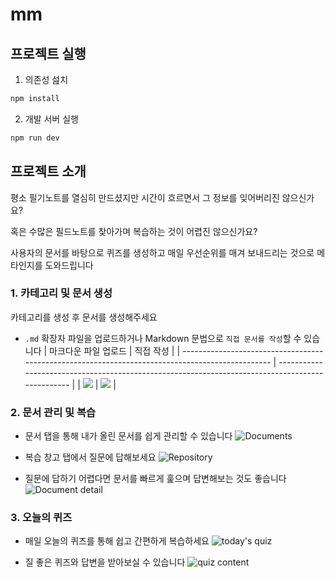 # mm

## 프로젝트 실행

1. 의존성 섪치

```bash
npm install
```

2. 개발 서버 실행

```bash
npm run dev
```

## 프로젝트 소개

평소 필기노트를 열심히 만드셨지만 시간이 흐르면서 그 정보를 잊어버리진 않으신가요?

혹은 수많은 필드노트를 찾아가며 복습하는 것이 어렵진 않으신가요?

사용자의 문서를 바탕으로 퀴즈를 생성하고 매일 우선순위를 매겨 보내드리는 것으로 메타인지를 도와드립니다

### 1. 카테고리 및 문서 생성

카테고리를 생성 후 문서를 생성해주세요

- `.md` 확장자 파일을 업로드하거나 Markdown 문법으로 `직접 문서를 작성`할 수 있습니다
  | 마크다운 파일 업로드 | 직접 작성 |
  | ------------------------------------------------------------------------------------------------ | ------------------------------------------------------------------------------------------------ |
  | ![](https://velog.velcdn.com/images/rjw0907/post/5d34b048-6242-46e2-839f-1a624ee745eb/image.png) | ![](https://velog.velcdn.com/images/rjw0907/post/ca2101c8-fbef-4569-84e8-98fd40866ba0/image.png) |

### 2. 문서 관리 및 복습

- 문서 탭을 통해 내가 올린 문서를 쉽게 관리할 수 있습니다
  ![Documents](https://velog.velcdn.com/images/rjw0907/post/6c139871-6d9e-44cf-b5f8-64fc0449f2f5/image.png)

- 복습 창고 탭에서 질문에 답해보세요
  ![Repository](https://velog.velcdn.com/images/rjw0907/post/36d8927d-ee90-4d95-b3e0-fd17882645c7/image.png)

- 질문에 답하기 어렵다면 문서를 빠르게 훑으며 답변해보는 것도 좋습니다
  ![Document detail](https://velog.velcdn.com/images/rjw0907/post/25822a93-d06e-4b29-870a-cd4134216bad/image.png)

### 3. 오늘의 퀴즈

- 매일 오늘의 퀴즈를 통해 쉽고 간편하게 복습하세요
  ![today's quiz](https://velog.velcdn.com/images/rjw0907/post/cb8a8436-739f-4e4a-99a1-dd0be47e9571/image.png)

- 질 좋은 퀴즈와 답변을 받아보실 수 있습니다
  ![quiz content](https://velog.velcdn.com/images/rjw0907/post/b40ec979-1550-4524-a813-38fd9e41e117/image.png)

